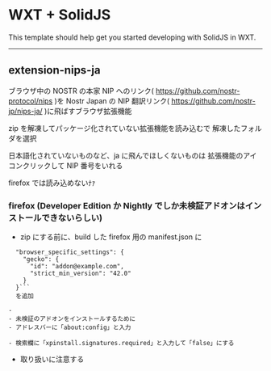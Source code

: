 # WXT + SolidJS

This template should help get you started developing with SolidJS in WXT.

---

## extension-nips-ja

ブラウザ中の NOSTR の本家 NIP へのリンク( https://github.com/nostr-protocol/nips )を Nostr Japan の NIP 翻訳リンク( https://github.com/nostr-jp/nips-ja/ )に飛ばすブラウザ拡張機能

zip を解凍してパッケージ化されていない拡張機能を読み込むで
解凍したフォルダを選択

日本語化されていないものなど、ja に飛んでほしくないものは
拡張機能のアイコンクリックして NIP 番号をいれる

firefox では読み込めないﾅｧ

### firefox (Developer Edition か Nightly でしか未検証アドオンはインストールできないらしい)

- zip にする前に、build した firefox 用の manifest.json に

````
  "browser_specific_settings": {
    "gecko": {
      "id": "addon@example.com",
      "strict_min_version": "42.0"
    }
  }```
  を追加

-
- 未検証のアドオンをインストールするために
- アドレスバーに「about:config」と入力

- 検索欄に「xpinstall.signatures.required」と入力して「false」にする

````

- 取り扱いに注意する
